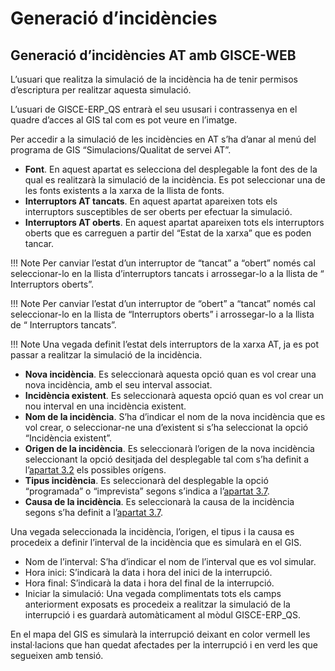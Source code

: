 # Generació d’incidències
## Generació d’incidències AT amb GISCE-WEB

L’usuari que realitza la simulació de la incidència ha de tenir permisos
d’escriptura per realitzar aquesta simulació.

L’usuari de GISCE-ERP_QS entrarà el seu ususari i contrassenya en el quadre
d’acces al GIS tal com es pot veure en l’imatge.

Per accedir a la simulació de les incidències en AT s’ha d’anar al menú del
programa de GIS “Simulacions/Qualitat de servei AT”.

* **Font**. En aquest apartat es selecciona del desplegable la font des de la qual
  es realitzarà la simulació de la incidència. Es pot seleccionar una de les
  fonts existents a la xarxa de la llista de fonts.
* **Interruptors AT tancats**. En aquest apartat apareixen tots els interruptors
  susceptibles de ser oberts per efectuar la simulació.
* **Interruptors AT oberts**. En aquest apartat apareixen tots els interruptors
  oberts que es carreguen a partir del “Estat de la xarxa” que es poden tancar.

!!! Note
    Per canviar l’estat d’un interruptor de “tancat” a “obert” només cal
    seleccionar-lo en la llista d’interruptors tancats i arrossegar-lo a
    la llista de “ Interruptors oberts”.

!!! Note
    Per canviar l’estat d’un interruptor de “obert” a “tancat” només cal
    seleccionar-lo en la llista de “Interruptors oberts” i arrossegar-lo
    a la llista de “ Interruptors tancats”.

!!! Note
    Una vegada definit l’estat dels interruptors de la xarxa AT, ja es
    pot passar a realitzar la simulació de la incidència.

* **Nova incidència**. Es seleccionarà aquesta opció quan es vol crear una nova
  incidència, amb el seu interval associat.
* **Incidència existent**. Es seleccionarà aquesta opció quan es vol crear un
  nou interval en una incidència existent.
* **Nom de la  incidència**. S’ha d’indicar el nom de la nova incidència que es
  vol crear, o seleccionar-ne una d’existent si s’ha seleccionat la opció
  “Incidència existent”.
* **Origen de la incidència**. Es seleccionarà l’origen de la nova incidència
  seleccionant la opció desitjada del desplegable tal com s’ha definit a
  l’[apartat 3.2](termes_i_def.md#recollida-dinformacio) els possibles orígens.
* **Tipus incidència**. Es seleccionarà del desplegable la opció “programada”
  o “imprevista” segons s’indica a l’[apartat 3.7](termes_i_def.md#desagregacio-de-les-dades-de-la-interrupcio).
* **Causa de la incidència**. Es seleccionarà la causa de la incidència segons
  s’ha definit a l’[apartat 3.7](termes_i_def.md#desagregacio-de-les-dades-de-la-interrupcio).

Una vegada seleccionada la incidència, l’origen, el tipus i la causa es
procedeix a definir l’interval de la incidència que es simularà en el GIS.

* Nom de l’interval: S’ha d’indicar el nom de l’interval que es vol simular.
* Hora inici: S’indicarà la data i hora del inici de la interrupció.
* Hora final: S’indicarà la data i hora del final de la interrupció.
* Iniciar la simulació: Una vegada complimentats tots els camps anteriorment
  exposats es procedeix a realitzar la simulació de la interrupció i es guardarà
  automàticament al mòdul GISCE-ERP_QS.

En el mapa del GIS es simularà la interrupció deixant en color vermell les
instal·lacions que han quedat afectades per la interrupció i en verd les que
segueixen amb tensió.
